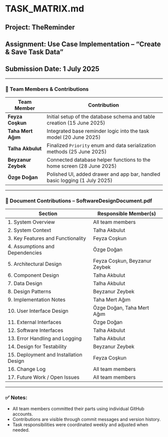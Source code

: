 # TASK_MATRIX.md

## Project: TheReminder  
## Assignment: Use Case Implementation – “Create & Save Task Data”  
## Submission Date: 1 July 2025  

---

### 🧩 Team Members & Contributions

| Team Member         | Contribution                                                                 |
|---------------------|-------------------------------------------------------------------------------|
| **Feyza Coşkun**     | Initial setup of the database schema and table creation (15 June 2025)       |
| **Taha Mert Ağım**   | Integrated base reminder logic into the task model (20 June 2025)            |
| **Talha Akbulut**    | Finalized `Priority` enum and data serialization methods (25 June 2025)      |
| **Beyzanur Zeybek**  | Connected database helper functions to the home screen (28 June 2025)        |
| **Özge Doğan**       | Polished UI, added drawer and app bar, handled basic logging (1 July 2025)   |

---

### 📝 Document Contributions – SoftwareDesignDocument.pdf

| Section                                      | Responsible Member(s)                 |
|---------------------------------------------|----------------------------------------|
| 1. System Overview                          | All team members                       |
| 2. System Context                           | Talha Akbulut                          |
| 3. Key Features and Functionality           | Feyza Coşkun                           |
| 4. Assumptions and Dependencies             | Özge Doğan                             |
| 5. Architectural Design                     | Feyza Coşkun, Beyzanur Zeybek          |
| 6. Component Design                         | Talha Akbulut                          |
| 7. Data Design                              | Talha Akbulut                          |
| 8. Design Patterns                          | Beyzanur Zeybek                        |
| 9. Implementation Notes                     | Taha Mert Ağım                         |
|10. User Interface Design                    | Özge Doğan, Taha Mert Ağım             |
|11. External Interfaces                      | Özge Doğan                             |
|12. Software Interfaces                      | Talha Akbulut                          |
|13. Error Handling and Logging               | Talha Akbulut                          |
|14. Design for Testability                   | Beyzanur Zeybek                        |
|15. Deployment and Installation Design       | Feyza Coşkun                           |
|16. Change Log                               | All team members                       |
|17. Future Work / Open Issues                | All team members                       |


---

### ✅ Notes:

- All team members committed their parts using individual GitHub accounts.
- Contributions are visible through commit messages and version history.
- Task responsibilities were coordinated weekly and adjusted when needed.

